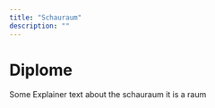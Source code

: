 ```yaml
---
title: "Schauraum"
description: ""
---
```

# Diplome
Some Explainer text about the schauraum it is a raum 
